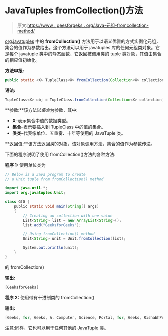 # JavaTuples fromCollection()方法

> 原文:[https://www . geesforgeks . org/Java-元组-fromcollection-method/](https://www.geeksforgeeks.org/java-tuples-fromcollection-method/)

[org.javatuples](https://www.geeksforgeeks.org/javatuples-introduction/) 中的 **fromCollection()** 方法用于以语义优雅的方式实例化元组，集合的值作为参数给出。这个方法可以用于 javatuples 库的任何元组类对象。它是每个 javatuple 类中的静态函数，它返回被调用类的 tuple 类对象，其值由集合的相应值初始化。

**方法申报:**

```java
public static <X> TupleClass<X> fromCollection(Collection<X> collection)
```

**语法:**

```java
TupleClass<X> obj = TupleClass.fromCollection(Collection<X> collection)
```

**参数:**该方法以*集合*为参数，其中:

*   **X**–表示集合中值的数据类型。
*   **集合**–表示要插入到 TupleClass 中的值的集合。
*   **类类**–代表像单位、五重奏、十年等使用的 JavaTuple 类。

**返回值:**该方法返回*类*的对象，该对象调用方法，集合的值作为参数传递。

下面的程序说明了使用 fromCollection()方法的各种方法:

**程序 1:** 使用单位类为

```java
// Below is a Java program to create
// a Unit tuple from fromCollection() method

import java.util.*;
import org.javatuples.Unit;

class GfG {
    public static void main(String[] args)
    {
        // Creating an collection with one value
        List<String> list = new ArrayList<String>();
        list.add("GeeksforGeeks");

        // Using fromCollection() method
        Unit<String> unit = Unit.fromCollection(list);

        System.out.println(unit);
    }
}
```

的 fromCollection()

**输出:**

```java
[GeeksforGeeks]
```

**程序 2:** 使用带有十进制类的 fromCollection()

**输出:**

```java
[Geeks, for, Geeks, A, Computer, Science, Portal, for, Geeks, RishabhPrabhu]
```

注意:同样，它也可以用于任何其他的 JavaTuple 类。